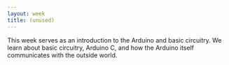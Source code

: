 ```yaml
---
layout: week
title: (unused)
---
```


This week serves as an introduction to the Arduino and basic circuitry. We learn about basic circuitry, Arduino C, and how the Arduino itself communicates with the outside world.